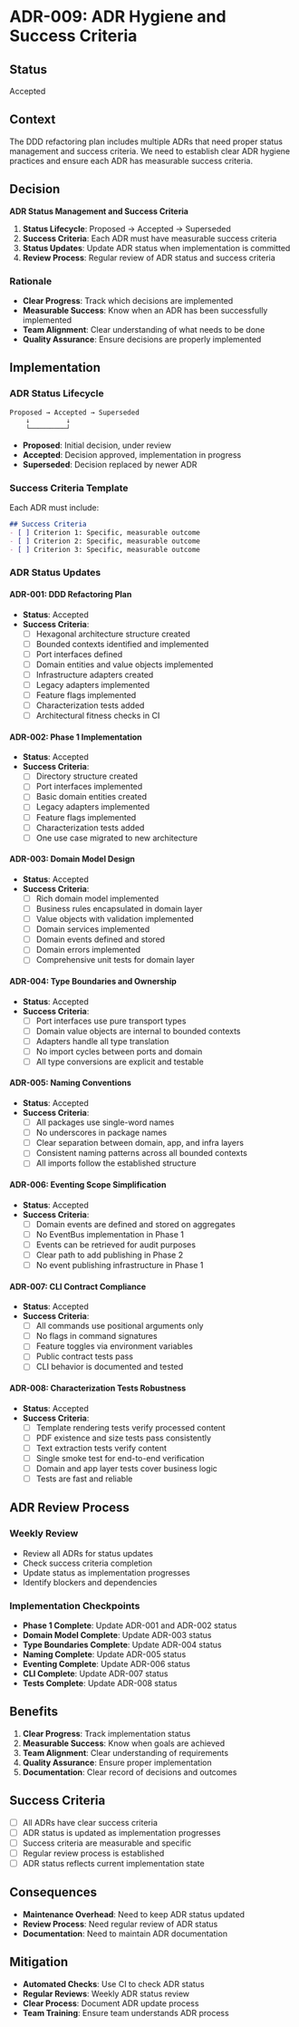 # ADR-009: ADR Hygiene and Success Criteria

## Status
Accepted

## Context
The DDD refactoring plan includes multiple ADRs that need proper status management and success criteria. We need to establish clear ADR hygiene practices and ensure each ADR has measurable success criteria.

## Decision

**ADR Status Management and Success Criteria**

1. **Status Lifecycle**: Proposed → Accepted → Superseded
2. **Success Criteria**: Each ADR must have measurable success criteria
3. **Status Updates**: Update ADR status when implementation is committed
4. **Review Process**: Regular review of ADR status and success criteria

### Rationale
- **Clear Progress**: Track which decisions are implemented
- **Measurable Success**: Know when an ADR has been successfully implemented
- **Team Alignment**: Clear understanding of what needs to be done
- **Quality Assurance**: Ensure decisions are properly implemented

## Implementation

### ADR Status Lifecycle
```
Proposed → Accepted → Superseded
    ↓         ↓
    └─────────┘
```

- **Proposed**: Initial decision, under review
- **Accepted**: Decision approved, implementation in progress
- **Superseded**: Decision replaced by newer ADR

### Success Criteria Template
Each ADR must include:
```markdown
## Success Criteria
- [ ] Criterion 1: Specific, measurable outcome
- [ ] Criterion 2: Specific, measurable outcome
- [ ] Criterion 3: Specific, measurable outcome
```

### ADR Status Updates

#### ADR-001: DDD Refactoring Plan
- **Status**: Accepted
- **Success Criteria**:
  - [ ] Hexagonal architecture structure created
  - [ ] Bounded contexts identified and implemented
  - [ ] Port interfaces defined
  - [ ] Domain entities and value objects implemented
  - [ ] Infrastructure adapters created
  - [ ] Legacy adapters implemented
  - [ ] Feature flags implemented
  - [ ] Characterization tests added
  - [ ] Architectural fitness checks in CI

#### ADR-002: Phase 1 Implementation
- **Status**: Accepted
- **Success Criteria**:
  - [ ] Directory structure created
  - [ ] Port interfaces implemented
  - [ ] Basic domain entities created
  - [ ] Legacy adapters implemented
  - [ ] Feature flags implemented
  - [ ] Characterization tests added
  - [ ] One use case migrated to new architecture

#### ADR-003: Domain Model Design
- **Status**: Accepted
- **Success Criteria**:
  - [ ] Rich domain model implemented
  - [ ] Business rules encapsulated in domain layer
  - [ ] Value objects with validation implemented
  - [ ] Domain services implemented
  - [ ] Domain events defined and stored
  - [ ] Domain errors implemented
  - [ ] Comprehensive unit tests for domain layer

#### ADR-004: Type Boundaries and Ownership
- **Status**: Accepted
- **Success Criteria**:
  - [ ] Port interfaces use pure transport types
  - [ ] Domain value objects are internal to bounded contexts
  - [ ] Adapters handle all type translation
  - [ ] No import cycles between ports and domain
  - [ ] All type conversions are explicit and testable

#### ADR-005: Naming Conventions
- **Status**: Accepted
- **Success Criteria**:
  - [ ] All packages use single-word names
  - [ ] No underscores in package names
  - [ ] Clear separation between domain, app, and infra layers
  - [ ] Consistent naming patterns across all bounded contexts
  - [ ] All imports follow the established structure

#### ADR-006: Eventing Scope Simplification
- **Status**: Accepted
- **Success Criteria**:
  - [ ] Domain events are defined and stored on aggregates
  - [ ] No EventBus implementation in Phase 1
  - [ ] Events can be retrieved for audit purposes
  - [ ] Clear path to add publishing in Phase 2
  - [ ] No event publishing infrastructure in Phase 1

#### ADR-007: CLI Contract Compliance
- **Status**: Accepted
- **Success Criteria**:
  - [ ] All commands use positional arguments only
  - [ ] No flags in command signatures
  - [ ] Feature toggles via environment variables
  - [ ] Public contract tests pass
  - [ ] CLI behavior is documented and tested

#### ADR-008: Characterization Tests Robustness
- **Status**: Accepted
- **Success Criteria**:
  - [ ] Template rendering tests verify processed content
  - [ ] PDF existence and size tests pass consistently
  - [ ] Text extraction tests verify content
  - [ ] Single smoke test for end-to-end verification
  - [ ] Domain and app layer tests cover business logic
  - [ ] Tests are fast and reliable

## ADR Review Process

### Weekly Review
- Review all ADRs for status updates
- Check success criteria completion
- Update status as implementation progresses
- Identify blockers and dependencies

### Implementation Checkpoints
- **Phase 1 Complete**: Update ADR-001 and ADR-002 status
- **Domain Model Complete**: Update ADR-003 status
- **Type Boundaries Complete**: Update ADR-004 status
- **Naming Complete**: Update ADR-005 status
- **Eventing Complete**: Update ADR-006 status
- **CLI Complete**: Update ADR-007 status
- **Tests Complete**: Update ADR-008 status

## Benefits

1. **Clear Progress**: Track implementation status
2. **Measurable Success**: Know when goals are achieved
3. **Team Alignment**: Clear understanding of requirements
4. **Quality Assurance**: Ensure proper implementation
5. **Documentation**: Clear record of decisions and outcomes

## Success Criteria

- [ ] All ADRs have clear success criteria
- [ ] ADR status is updated as implementation progresses
- [ ] Success criteria are measurable and specific
- [ ] Regular review process is established
- [ ] ADR status reflects current implementation state

## Consequences

- **Maintenance Overhead**: Need to keep ADR status updated
- **Review Process**: Need regular review of ADR status
- **Documentation**: Need to maintain ADR documentation

## Mitigation

- **Automated Checks**: Use CI to check ADR status
- **Regular Reviews**: Weekly ADR status review
- **Clear Process**: Document ADR update process
- **Team Training**: Ensure team understands ADR process
